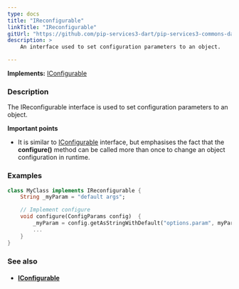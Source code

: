 ```yaml
---
type: docs
title: "IReconfigurable"
linkTitle: "IReconfigurable"
gitUrl: "https://github.com/pip-services3-dart/pip-services3-commons-dart"
description: > 
    An interface used to set configuration parameters to an object.  

---
```


**Implements:** [IConfigurable](../iconfigurable)

### Description
The IReconfigurable interface is used to set configuration parameters to an object.

**Important points**

- It is similar to [IConfigurable](../iconfigurable) interface, but emphasises the fact that the **configure()** method can be called more than once to change an object configuration in runtime.  


### Examples

```dart
class MyClass implements IReconfigurable {
	String _myParam = "default args";

	// Implement configure
	void configure(ConfigParams config)  {
    	_myParam = config.getAsStringWithDefault("options.param", myParam);
    	...
	}
}
```


### See also
- #### [IConfigurable](../iconfigurable)

